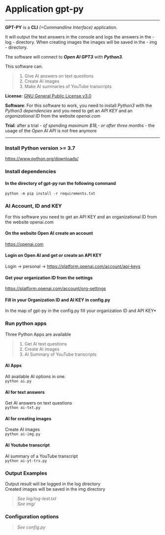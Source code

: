 # Application gpt-py  
---
**GPT-PY** is a **CLI** _(=Commandline Interface)_ application.  
  
It will output the text answers in the console and logs the answers in the - log - directory.
When creating images the images will be saved in the - img - directory.  

The software will connect to **_Open AI GPT3_** with **_Python3_**.  
  
This software can:  
>1. Give AI answers on text questions  
>2. Create AI images  
>3. Make AI summaries of YouTube transcripts  
  
  
**License**: <a href="https://github.com/Mark-Zwaving/gpt-py/blob/main/LICENSE" target="_blank">GNU General Public License v3.0</a>  

**Software**: For this software to work, you need to install _Python3_ with the _Python3 dependencies_ and you need to get an _API KEY_ and an _organizational ID_ from the website _openai.com_  

**Trial**: after a trial - _of spending maximum $18,- or after three months_ - the usage of the _Open AI API_ is not free anymore  

---

### Install Python version >= 3.7
<a href="https://www.python.org/downloads/" target="_blank">https://www.python.org/downloads/</a>  

### Install dependencies 
#### In the directory of gpt-py run the following command
```python -m pip install -r requirements.txt```  

### AI Account, ID and KEY  
For this software you need to get an API KEY and an organizational ID from the website openai.com  

#### On the website Open AI create an account 
<a href="https://openai.com" target="_blank">https://openai.com</a>  

#### Login on Open AI and get or create an API KEY
Login -> personal -> <a href="https://platform.openai.com/account/api-keys" target="_blank">https://platform.openai.com/account/api-keys</a>  

#### Get your organization ID from the settings
<a href="https://platform.openai.com/account/org-settings" target="_blank">https://platform.openai.com/account/org-settings</a>  

#### Fill in your Organization ID and AI KEY in config.py
In the map of gpt-py in the config.py fill your organization ID and API KEY*   

### Run python apps
Three Python Apps are available  
>1. Get AI text questions  
>2. Create AI images  
>3. AI Summary of YouTube transcripts  

#### AI Apps
All available AI options in one.  
```python ai.py```  

#### AI for text answers
Get AI answers on text questions  
```python ai-txt.py```  

#### AI for creating images
Create AI images  
```python ai-img.py```  

#### AI Youtube transcript 
AI summary of a YouTube transcript  
```python ai-yt-trs.py```  

### Output Examples
Output result will be logged in the log directory  
Created images will be saved in the img directory  
>_See log/log-test.txt_  
>_See img/_  

### Configuration options  
>_See config.py_  
  